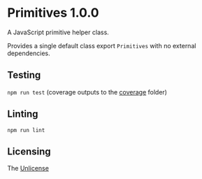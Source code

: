 # Primitives 1.0.0

A JavaScript primitive helper class.

Provides a single default class export `Primitives` with no external dependencies. 

## Testing

`npm run test` (coverage outputs to the [coverage](coverage) folder)

## Linting

`npm run lint`


## Licensing

The [Unlicense](https://unlicense.org/)


